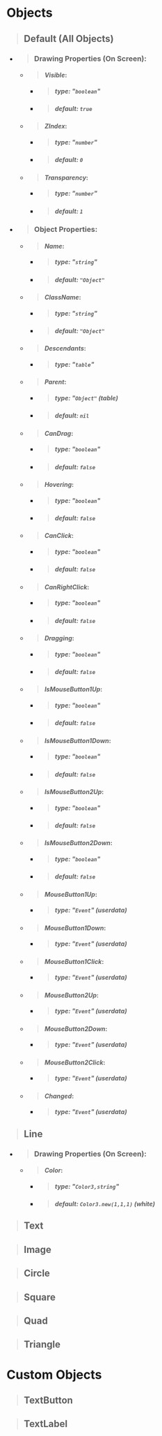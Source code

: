 # Objects

> ## Default (All Objects)
- > ### Drawing Properties (On Screen):
  - > #### _Visible_:
    - > ##### type: "`boolean`"
    - > ##### default: `true`
  - > #### _ZIndex_:
    - > ##### type: "`number`"
    - > ##### default: `0`
  - > #### _Transparency_:
    - > ##### type: "`number`"
    - > ##### default: `1`
- > ### Object Properties:
  - > #### _Name_:
    - > ##### type: "`string`"
    - > ##### default: `"Object"`
  - > #### _ClassName_:
    - > ##### type: "`string`"
    - > ##### default: `"Object"`
  - > #### _Descendants_:
    - > ##### type: "`table`"
  - > #### _Parent_:
    - > ##### type: "`Object"` (table)
    - > ##### default: `nil`
  - > #### _CanDrag_:
    - > ##### type: "`boolean`"
    - > ##### default: `false`
  - > #### _Hovering_:
    - > ##### type: "`boolean`"
    - > ##### default: `false`
  - > #### _CanClick_:
    - > ##### type: "`boolean`"
    - > ##### default: `false`
  - > #### _CanRightClick_:
    - > ##### type: "`boolean`"
    - > ##### default: `false`
  - > #### _Dragging_:
    - > ##### type: "`boolean`"
    - > ##### default: `false`
  - > #### _IsMouseButton1Up_:
    - > ##### type: "`boolean`"
    - > ##### default: `false`
  - > #### _IsMouseButton1Down_:
    - > ##### type: "`boolean`"
    - > ##### default: `false`
  - > #### _IsMouseButton2Up_:
    - > ##### type: "`boolean`"
    - > ##### default: `false`
  - > #### _IsMouseButton2Down_:
    - > ##### type: "`boolean`"
    - > ##### default: `false`
  - > #### _MouseButton1Up_:
    - > ##### type: "`Event`" (userdata)
  - > #### _MouseButton1Down_:
    - > ##### type: "`Event`" (userdata)
  - > #### _MouseButton1Click_:
    - > ##### type: "`Event`" (userdata)
  - > #### _MouseButton2Up_:
    - > ##### type: "`Event`" (userdata)
  - > #### _MouseButton2Down_:
    - > ##### type: "`Event`" (userdata)
  - > #### _MouseButton2Click_:
    - > ##### type: "`Event`" (userdata)
  - > #### _Changed_:
    - > ##### type: "`Event`" (userdata)

> ## Line
- > ### Drawing Properties (On Screen):
  - > #### _Color_:
    - > ##### type: "`Color3,string`"
    - > ##### default: `Color3.new(1,1,1)` (white)

> ## Text

> ## Image

> ## Circle

> ## Square

> ## Quad

> ## Triangle

# Custom Objects

> ## TextButton

> ## TextLabel
